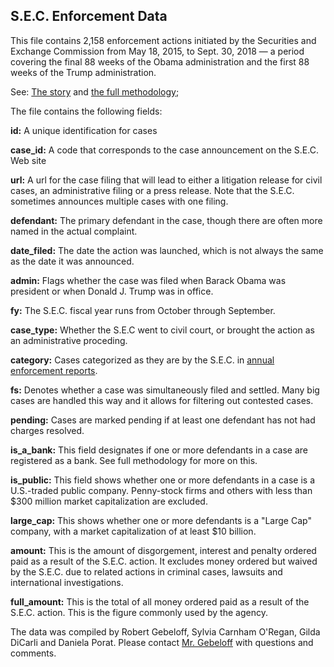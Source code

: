 ## S.E.C. Enforcement Data

This file contains 2,158 enforcement actions initiated by the Securities and Exchange Commission from May 18, 2015, to Sept. 30, 2018 — a period covering the final 88 weeks of the Obama administration and the first 88 weeks of the Trump administration.

See: [The story](https://www.nytimes.com/2018/11/03/us/trump-sec-doj-corporate-penalties.html) and [the full methodology](https://www.nytimes.com/2018/11/03/business/trump-corporate-penalties-methodology.html);

The file contains the following fields:

**id:** A unique identification for cases

**case_id:** A code that corresponds to the case announcement on the S.E.C. Web site

**url:** A url for the case filing that will lead to either a litigation release for civil cases, an administrative filing or a press release. Note that the S.E.C. sometimes announces multiple cases with one filing.

**defendant:** The primary defendant in the case, though there are often more named in the actual complaint.

**date_filed:** The date the action was launched, which is not always the same as the date it was announced.

**admin:** Flags whether the case was filed when Barack Obama was president or when Donald J. Trump was in office.

**fy:** The S.E.C. fiscal year runs from October through September.

**case_type:** Whether the S.E.C went to civil court, or brought the action as an administrative proceding.

**category:** Cases categorized as they are by the S.E.C. in [annual enforcement reports](https://www.sec.gov/files/enforcement-annual-report-2018.pdf).

**fs:** Denotes whether a case was simultaneously filed and settled. Many big cases are handled this way and it allows for filtering out contested cases.

**pending:** Cases are marked pending if at least one defendant has not had charges resolved.

**is_a_bank:** This field designates if one or more defendants in a case are registered as a bank. See full methodology for more on this.

**is_public:** This field shows whether one or more defendants in a case is a U.S.-traded public company. Penny-stock firms and others with less than $300 million market capitalization are excluded.

**large_cap:** This shows whether one or more defendants is a "Large Cap" company, with a market capitalization of at least $10 billion.

**amount:** This is the amount of disgorgement, interest and penalty ordered paid as a result of the S.E.C. action. It excludes money ordered but waived by the S.E.C. due to related actions in criminal cases, lawsuits and international investigations. 

**full_amount:** This is the total of all money ordered paid as a result of the S.E.C. action. This is the figure commonly used by the agency.


The data was compiled by Robert Gebeloff, Sylvia Carnham O'Regan, Gilda DiCarli and Daniela Porat. Please contact [Mr. Gebeloff](mailto:rgebeloff@nytimes.com?subject=SEC%20Project) with questions and comments.